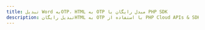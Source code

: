 ---title: تبدیل Word بهOTP، HTML به OTP مبدل رایگان یا PHP SDKdescription: تبدیل رایگانHTML به OTP با استفاده از PHP Cloud APIs & SDK. همچنین اسناد Microsoft Word و OpenOffice را در Cloud ایجاد، ویرایش و رندر کنید.---